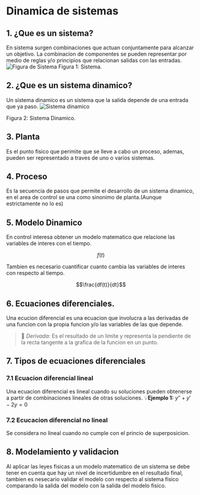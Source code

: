 # Dinamica de sistemas
##  1. ¿Que es un sistema?
En sistema surgen combinaciones que actuan conjuntamente para alcanzar un objetivo. La combinacion de componentes se pueden representar por medio de reglas y/o principios que relacionan salidas con las entradas.
![Figura de Sistema ](https://github.com/user-attachments/assets/f010e959-f77a-43a0-b8ee-59d92361eef4)
Figura 1: Sistema.
## 2. ¿Que es un sistema dinamico?
Un sistema dinamico es un sistema que la salida depende de una entrada que ya paso.
![Sistema dinamico](https://github.com/user-attachments/assets/488cec1a-7ca9-4ba1-a56b-8509b3ef9aeb)

Figura 2: Sistema Dinamico.
## 3. Planta
Es el punto fisico que perimite que se lleve a cabo un proceso, ademas, pueden ser representado a traves de uno o varios sistemas.
## 4. Proceso
Es la secuencia de pasos que permite el desarrollo de un sistema dinamico, en el area de control se una como sinonimo de planta.(Aunque estrictamente no lo es)
## 5. Modelo Dinamico
En control interesa obtener un modelo matematico que relacione las variables de interes con el tiempo.

$$f(t)$$

Tambien es necesario cuantificar cuanto cambia las variables de interes con respecto al tiempo.

$$\frac{df(t)}{dt}$$
## 6. Ecuaciones diferenciales.
Una ecucion diferencial es una ecuacion que involucra a las derivadas de una funcion con la propia funcion y/o las variables de las que depende.
>🔑 *Derivada:* Es el resultado de un limite y representa la pendiente de la recta tangente a la grafica de la funcion en un punto.
## 7. Tipos de ecuaciones diferenciales
### 7.1 Ecuacion diferencial lineal
Una ecuacion diferencial es lineal cuando su soluciones pueden obtenerse a partir de combinaciones lineales de otras soluciones.
💡**Ejemplo 1:** $y''+y'-2y=0$
### 7.2 Ecucacion diferencial no lineal
Se considera no lineal cuando no cumple con el princio de superposicion.
## 8. Modelamiento y validacion
Al aplicar las leyes fisicas a un modelo matematico de un sistema se debe tener en cuenta que hay un nivel de incertidumbre en el resultado final, tambien es nesecario validar el modelo con respecto al sistema fisico comparando la salida del modelo con la salida del modelo fisico.
